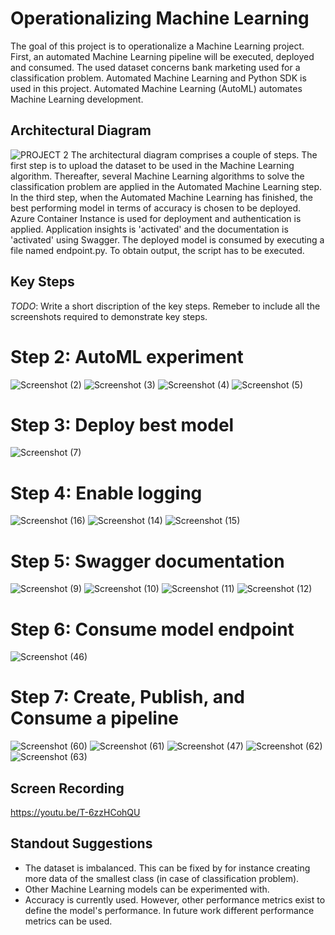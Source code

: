 

# Operationalizing Machine Learning
The goal of this project is to operationalize a Machine Learning project. First, an automated Machine Learning pipeline will be executed, deployed and consumed. The used dataset concerns bank marketing used for a classification problem. Automated Machine Learning and Python SDK is used in this project. Automated Machine Learning (AutoML) automates Machine Learning development. 

## Architectural Diagram
![PROJECT 2](https://user-images.githubusercontent.com/54527456/107497465-e8333780-6b92-11eb-8497-f09d30ac2b5c.JPG)
The architectural diagram comprises a couple of steps. The first step is to upload the dataset to be used in the Machine Learning algorithm. Thereafter, several Machine Learning algorithms to solve the classification problem are applied in the Automated Machine Learning step. In the third step, when the Automated Machine Learning has finished, the best performing model in terms of accuracy is chosen to be deployed. Azure Container Instance is used for deployment and authentication is applied. Application insights is 'activated' and the documentation is 'activated' using Swagger. The deployed model is consumed by executing a file named endpoint.py. To obtain output, the script has to be executed.


## Key Steps
*TODO*: Write a short discription of the key steps. Remeber to include all the screenshots required to demonstrate key steps. 

# Step 2: AutoML experiment 
![Screenshot (2)](https://user-images.githubusercontent.com/54527456/107620400-e9c53400-6c54-11eb-9dc4-e24ba77bc44d.png)
![Screenshot (3)](https://user-images.githubusercontent.com/54527456/107620404-ea5dca80-6c54-11eb-82d0-f59a90683764.png)
![Screenshot (4)](https://user-images.githubusercontent.com/54527456/107620405-ea5dca80-6c54-11eb-9708-ab86d298499b.png)
![Screenshot (5)](https://user-images.githubusercontent.com/54527456/107620406-eaf66100-6c54-11eb-802a-e45c129989b6.png)

# Step 3: Deploy best model
![Screenshot (7)](https://user-images.githubusercontent.com/54527456/107620527-1d07c300-6c55-11eb-8394-b7a3401c5a4c.png)

# Step 4: Enable logging
![Screenshot (16)](https://user-images.githubusercontent.com/54527456/107620647-52141580-6c55-11eb-849a-22b312a646dd.png)
![Screenshot (14)](https://user-images.githubusercontent.com/54527456/107620649-52acac00-6c55-11eb-83e2-df1116f934f4.png)
![Screenshot (15)](https://user-images.githubusercontent.com/54527456/107620650-52acac00-6c55-11eb-9c4c-aff2924dcf35.png)

# Step 5: Swagger documentation 
![Screenshot (9)](https://user-images.githubusercontent.com/54527456/107620821-9acbce80-6c55-11eb-8da3-50743699ceaf.png)
![Screenshot (10)](https://user-images.githubusercontent.com/54527456/107620822-9b646500-6c55-11eb-9ea3-891c7193aba5.png)
![Screenshot (11)](https://user-images.githubusercontent.com/54527456/107620823-9b646500-6c55-11eb-96f3-c2cee0939bac.png)
![Screenshot (12)](https://user-images.githubusercontent.com/54527456/107620825-9b646500-6c55-11eb-826c-8b5461f8874d.png)

# Step 6: Consume model endpoint
![Screenshot (46)](https://user-images.githubusercontent.com/54527456/107620946-c9e24000-6c55-11eb-858c-e2afa31731b6.png)

# Step 7: Create, Publish, and Consume a pipeline

![Screenshot (60)](https://user-images.githubusercontent.com/54527456/107621309-5260e080-6c56-11eb-99f6-9ae7c3523cd8.png)
![Screenshot (61)](https://user-images.githubusercontent.com/54527456/107621341-63115680-6c56-11eb-8038-8ae57d6bca30.png)
![Screenshot (47)](https://user-images.githubusercontent.com/54527456/107621392-77555380-6c56-11eb-85c9-8b00d88cc996.png)
![Screenshot (62)](https://user-images.githubusercontent.com/54527456/107621571-c00d0c80-6c56-11eb-97d5-3ef5cd1faaaf.png)
![Screenshot (63)](https://user-images.githubusercontent.com/54527456/107621635-dc10ae00-6c56-11eb-8346-5de03fc465f3.png)

## Screen Recording
https://youtu.be/T-6zzHCohQU

## Standout Suggestions
- The dataset is imbalanced. This can be fixed by for instance creating more data of the smallest class (in case of classification problem).
- Other Machine Learning models can be experimented with.
- Accuracy is currently used. However, other performance metrics exist to define the model's performance. In future work different performance metrics can be used.
